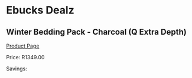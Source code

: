 
# Ebucks Dealz
## Winter Bedding Pack - Charcoal (Q Extra Depth)
[Product Page](https://www.ebucks.com/web/shop/productSelected.do?prodId=1196430359&catId=704984344)

Price: R1349.00

Savings: 


	